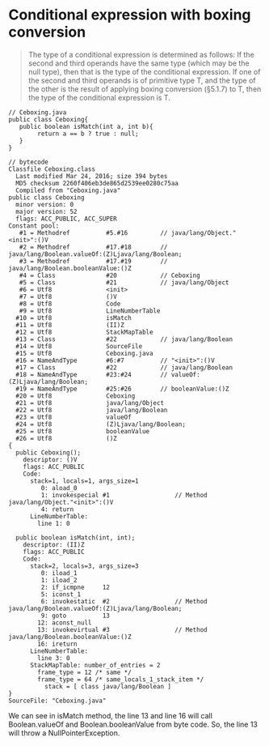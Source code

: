 # Conditional expression with boxing conversion

> The type of a conditional expression is determined as follows: If the second and third operands have the same type (which may be the null type), then that is the type of the conditional expression. If one of the second and third operands is of primitive type T, and the type of the other is the result of applying boxing conversion (§5.1.7) to T, then the type of the conditional expression is T.

```{java}
// Ceboxing.java
public class Ceboxing{
   public boolean isMatch(int a, int b){
        return a == b ? true : null;
   }
}
```

```{bytecode}
// bytecode
Classfile Ceboxing.class
  Last modified Mar 24, 2016; size 394 bytes
  MD5 checksum 2260f406eb3de865d2539ee0280c75aa
  Compiled from "Ceboxing.java"
public class Ceboxing
  minor version: 0
  major version: 52
  flags: ACC_PUBLIC, ACC_SUPER
Constant pool:
   #1 = Methodref          #5.#16         // java/lang/Object."<init>":()V
   #2 = Methodref          #17.#18        // java/lang/Boolean.valueOf:(Z)Ljava/lang/Boolean;
   #3 = Methodref          #17.#19        // java/lang/Boolean.booleanValue:()Z
   #4 = Class              #20            // Ceboxing
   #5 = Class              #21            // java/lang/Object
   #6 = Utf8               <init>
   #7 = Utf8               ()V
   #8 = Utf8               Code
   #9 = Utf8               LineNumberTable
  #10 = Utf8               isMatch
  #11 = Utf8               (II)Z
  #12 = Utf8               StackMapTable
  #13 = Class              #22            // java/lang/Boolean
  #14 = Utf8               SourceFile
  #15 = Utf8               Ceboxing.java
  #16 = NameAndType        #6:#7          // "<init>":()V
  #17 = Class              #22            // java/lang/Boolean
  #18 = NameAndType        #23:#24        // valueOf:(Z)Ljava/lang/Boolean;
  #19 = NameAndType        #25:#26        // booleanValue:()Z
  #20 = Utf8               Ceboxing
  #21 = Utf8               java/lang/Object
  #22 = Utf8               java/lang/Boolean
  #23 = Utf8               valueOf
  #24 = Utf8               (Z)Ljava/lang/Boolean;
  #25 = Utf8               booleanValue
  #26 = Utf8               ()Z
{
  public Ceboxing();
    descriptor: ()V
    flags: ACC_PUBLIC
    Code:
      stack=1, locals=1, args_size=1
         0: aload_0
         1: invokespecial #1                  // Method java/lang/Object."<init>":()V
         4: return
      LineNumberTable:
        line 1: 0

  public boolean isMatch(int, int);
    descriptor: (II)Z
    flags: ACC_PUBLIC
    Code:
      stack=2, locals=3, args_size=3
         0: iload_1
         1: iload_2
         2: if_icmpne     12
         5: iconst_1
         6: invokestatic  #2                  // Method java/lang/Boolean.valueOf:(Z)Ljava/lang/Boolean;
         9: goto          13
        12: aconst_null
        13: invokevirtual #3                  // Method java/lang/Boolean.booleanValue:()Z
        16: ireturn
      LineNumberTable:
        line 3: 0
      StackMapTable: number_of_entries = 2
        frame_type = 12 /* same */
        frame_type = 64 /* same_locals_1_stack_item */
          stack = [ class java/lang/Boolean ]
}
SourceFile: "Ceboxing.java"
```
We can see in isMatch method, the line 13 and line 16 will call Boolean.valueOf and Boolean.booleanValue from byte code.
So, the line 13 will throw a NullPointerException.
